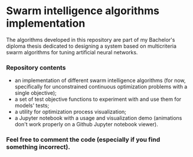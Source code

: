 # Swarm intelligence algorithms implementation

The algorithms developed in this repository are part of my Bachelor's diploma thesis dedicated to designing a system based on multicriteria swarm algorithms for tuning artificial neural networks.

### Repository contents
- an implementation of different swarm intelligence algorithms (for now, specifically for unconstrained continuous optimization problems with a single objective);
- a set of test objective functions to experiment with and use them for models' tests;
- a utility for optimization process visualization;
- a Jupyter notebook with a usage and visualization demo (animations don't work properly on a Github Jupyter notebook viewer).

### Feel free to comment the code (especially if you find something incorrect).